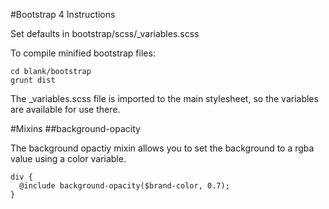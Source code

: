 #Bootstrap 4 Instructions

Set defaults in bootstrap/scss/_variables.scss

To compile minified bootstrap files: 
```
cd blank/bootstrap
grunt dist
```

The _variables.scss file is imported to the main stylesheet, so the variables are available for use there.

#Mixins
##background-opacity

The background opactiy mixin allows you to set the background to a rgba value using a color variable.

```
div {
  @include background-opacity($brand-color, 0.7);
}
```
